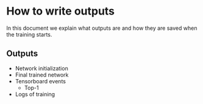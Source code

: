 # How to write outputs

In this document we explain what outputs are and how they are saved when the training starts.

## Outputs

- Network initialization
- Final trained network
- Tensorboard events
  - Top-1
- Logs of training